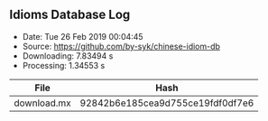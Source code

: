 ## Idioms Database Log
- Date: Tue 26 Feb 2019 00:04:45
- Source: https://github.com/by-syk/chinese-idiom-db
- Downloading: 7.83494 s
- Processing: 1.34553 s

|File|Hash|
|----|----|
|download.mx|92842b6e185cea9d755ce19fdf0df7e6|